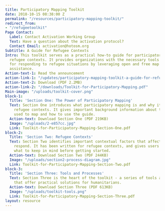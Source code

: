 ```yaml
---
title: Participatory Mapping Toolkit
date: 2018-10-15 08:38:00 Z
permalink: "/resources/participatory-mapping-toolkit/"
redirect_from:
- "/refugeetoolkit"
Page Contact:
  Label: Contact Activation Working Group
  Text: Have a question about the activation protocol?
  Contact Email: activation@hotosm.org
Subtitle: A Guide for Refugee Contexts
Intro: This toolkit serves as a practical how-to guide for participatory mapping in
  refugee contexts. It provides organizations with the necessary tools and processes
  for responding to refugee situations by leveraging open and free map data for humanitarian
  assistance.
Action-text-1: Read the announcement
action-link-1: "/updates/participatory-mapping-toolkit-a-guide-for-refugee-contexts"
Action-text-2: Download (PDF 2.2MB)
action-link-2: "/downloads/Toolkit-for-Participatory-Mapping.pdf"
Main-image: "/uploads/toolkit-cover.png"
block-1:
  Title: 'Section One: The Power of Participatory Mapping'
  Text: Section One introduces what participatory mapping is and why it is vital in
    refugee contexts. It gives important background information about the platform
    used to map and how to use the guide.
  Action-text: Download Section One (PDF 219KB)
  Image: "/uploads/2-e857cc.jpg"
  Link: Toolkit-for-Participatory-Mapping-Section-One.pdf
block-2:
  Title: 'Section Two: Refugee Contexts'
  Text: Section Two identifies important contextual factors that affect how organizations
    respond. It has been written for refugee contexts, and gives users an idea of
    what to keep in mind before getting started.
  Action-text: Download Section Two (PDF 244KB)
  Image: "/uploads/section2-process-diagram.jpg"
  Link: Toolkit-for-Participatory-Mapping-Section-Two.pdf
block-3:
  Title: 'Section Three: Tools and Processes'
  Text: Section Three is the heart of the toolkit - a series of tools and processes
    that offer practical solutions for humanitarians.
  Action-text: Download Section Three (PDF 613KB)
  Image: "/uploads/toolkit-tools.png"
  Link: Toolkit-for-Participatory-Mapping-Section-Three.pdf
layout: resource
---
```


